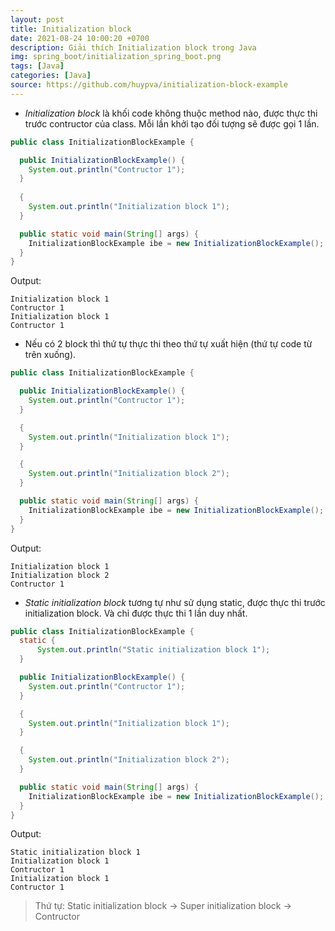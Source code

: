 ```yaml
---
layout: post
title: Initialization block
date: 2021-08-24 10:00:20 +0700
description: Giải thích Initialization block trong Java
img: spring_boot/initialization_spring_boot.png
tags: [Java]
categories: [Java]
source: https://github.com/huypva/initialization-block-example
---
```


- *Initialization block* là khối code không thuộc method nào, được thực thi trước contructor của class. Mỗi lần khởi tạo đối tượng sẽ được gọi 1 lần.

```java
public class InitializationBlockExample {

  public InitializationBlockExample() {
    System.out.println("Contructor 1");
  }
 
  {
    System.out.println("Initialization block 1");
  }

  public static void main(String[] args) {
    InitializationBlockExample ibe = new InitializationBlockExample();
  }
}
``` 

Output:

```text
Initialization block 1
Contructor 1
Initialization block 1
Contructor 1
```

- Nếu có 2 block thì thứ tự thực thi theo thứ tự xuất hiện (thứ tự code từ trên xuống).

```java
public class InitializationBlockExample {

  public InitializationBlockExample() {
    System.out.println("Contructor 1");
  }    

  {
    System.out.println("Initialization block 1");
  } 

  {
    System.out.println("Initialization block 2");
  } 

  public static void main(String[] args) {
    InitializationBlockExample ibe = new InitializationBlockExample();
  }
}
``` 

Output:

```text
Initialization block 1
Initialization block 2
Contructor 1
```

- *Static initialization block* tương tự như sử dụng static, được thực thi trước initialization block. Và chỉ được thực thi 1 lần duy nhất.

```java
public class InitializationBlockExample {
  static {
      System.out.println("Static initialization block 1");
  }

  public InitializationBlockExample() {
    System.out.println("Contructor 1");
  }    

  {
    System.out.println("Initialization block 1");
  } 

  {
    System.out.println("Initialization block 2");
  } 

  public static void main(String[] args) {
    InitializationBlockExample ibe = new InitializationBlockExample();
  }
}
```

Output:

```text
Static initialization block 1
Initialization block 1
Contructor 1
Initialization block 1
Contructor 1
```` 

> Thứ tự: Static initialization block -> Super initialization block -> Contructor